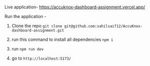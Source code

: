 Live application- https://accuknox-dashboard-assignment.vercel.app/

Run the application -
1. Clone the repo 
`git clone git@github.com:sahilsaif12/AccuKnox-dashboard-assignment.git`

2. run this command to install all dependencies
   `npm i`
3. run `npm run dev`
4. go to `http://localhost:5173/`
